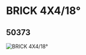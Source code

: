 # BRICK 4X4/18°
## 50373
![BRICK 4X4/18°](https://lc-www-live-s.legocdn.com/media/bricks/5/2/4230901.jpg)